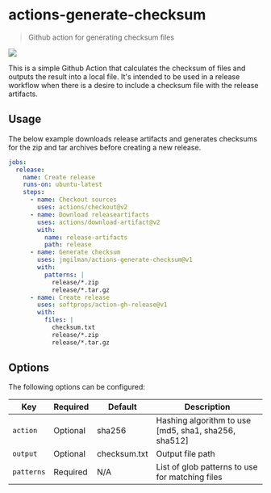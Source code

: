 # actions-generate-checksum

> Github action for generating checksum files

<a href="https://github.com/jmgilman/actions-generate-checksum/actions/workflows/ci.yml">
    <img src="https://github.com/jmgilman/actions-generate-checksum/actions/workflows/ci.yml/badge.svg"/>
</a>

This is a simple Github Action that calculates the checksum of files and outputs
the result into a local file. It's intended to be used in a release workflow
when there is a desire to include a checksum file with the release artifacts.

## Usage

The below example downloads release artifacts and generates checksums for the
zip and tar archives before creating a new release.

```yaml
jobs:
  release:
    name: Create release
    runs-on: ubuntu-latest
    steps:
      - name: Checkout sources
        uses: actions/checkout@v2
      - name: Download releaseartifacts
        uses: actions/download-artifact@v2
        with:
          name: release-artifacts
          path: release
      - name: Generate checksum
        uses: jmgilman/actions-generate-checksum@v1
        with:
          patterns: |
            release/*.zip
            release/*.tar.gz
      - name: Create release
        uses: softprops/action-gh-release@v1
        with:
          files: |
            checksum.txt
            release/*.zip
            release/*.tar.gz
```

## Options

The following options can be configured:

| Key        | Required | Default      | Description |
| ---------- | -------- | ------------ | ---------------------------------------------------- |
| `action`   | Optional | sha256       | Hashing algorithm to use [md5, sha1, sha256, sha512] |
| `output`   | Optional | checksum.txt | Output file path                                     | 
| `patterns` | Required | N/A          | List of glob patterns to use for matching files      | 